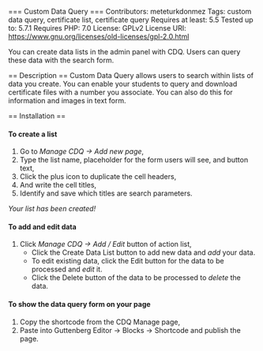 === Custom Data Query ===
Contributors: meteturkdonmez
Tags: custom data query, certificate list, certificate query
Requires at least: 5.5
Tested up to: 5.7.1
Requires PHP: 7.0
License: GPLv2
License URI: https://www.gnu.org/licenses/old-licenses/gpl-2.0.html

You can create data lists in the admin panel with CDQ. Users can query these data with the search form.


== Description ==
Custom Data Query allows users to search within lists of data you create.
You can enable your students to query and download certificate files with a number you associate.
You can also do this for information and images in text form.

== Installation ==

#### To create a list
1. Go to *Manage CDQ -> Add new page*,
2. Type the list name, placeholder for the form users will see, and button text,
3. Click the plus icon to duplicate the cell headers,
4. And write the cell titles,
5. Identify and save which titles are search parameters.

*Your list has been created!*

#### To add and edit data
1. Click *Manage CDQ -> Add / Edit* button of action list,
	- Click the Create Data List button to add new data and *add* your data.
	- To edit existing data, click the Edit button for the data to be processed and *edit* it.
	- Click the Delete button of the data to be processed to *delete* the data.

#### To show the data query form on your page
1. Copy the shortcode from the CDQ Manage page,
2. Paste into Guttenberg Editor -> Blocks -> Shortcode and publish the page.